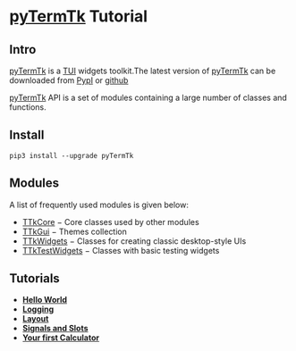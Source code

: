 # [pyTermTk](https://github.com/ceccopierangiolieugenio/pyTermTk) Tutorial
## Intro

[pyTermTk](https://github.com/ceccopierangiolieugenio/pyTermTk) is a [TUI](https://en.wikipedia.org/wiki/Text-based_user_interface) widgets toolkit.The latest version of [pyTermTk](https://github.com/ceccopierangiolieugenio/pyTermTk) can be downloaded from [PypI](https://pypi.org/project/pyTermTk/) or [github](https://github.com/ceccopierangiolieugenio/pyTermTk)

[pyTermTk](https://github.com/ceccopierangiolieugenio/pyTermTk) API is a set of modules containing a large number of classes and functions.

## Install
```shell
pip3 install --upgrade pyTermTk
```

## Modules

A list of frequently used modules is given below:

 - [TTkCore](https://ceccopierangiolieugenio.github.io/pyTermTk/autogen.TermTk/TermTk.TTkCore.html) − Core classes used by other modules
 - [TTkGui](https://ceccopierangiolieugenio.github.io/pyTermTk/autogen.TermTk/TermTk.TTkGui.html) − Themes collection
 - [TTkWidgets](https://ceccopierangiolieugenio.github.io/pyTermTk/autogen.TermTk/TermTk.TTkWidgets.html) − Classes for creating classic desktop-style UIs
 - [TTkTestWidgets](https://ceccopierangiolieugenio.github.io/pyTermTk/autogen.TermTk/TermTk.TTkTestWidgets.html) − Classes with basic testing widgets

## Tutorials
- **[Hello World](https://ceccopierangiolieugenio.github.io/pyTermTk/tutorial/001-helloworld.html)**
- **[Logging](https://ceccopierangiolieugenio.github.io/pyTermTk/tutorial/004-logging.html)**
- **[Layout](https://ceccopierangiolieugenio.github.io/pyTermTk/tutorial/002-layout.html)**
- **[Signals and Slots](https://ceccopierangiolieugenio.github.io/pyTermTk/tutorial/003-signalslots.html)**
- **[Your first Calculator](https://ceccopierangiolieugenio.github.io/pyTermTk/tutorial/005-calculator.html)**
